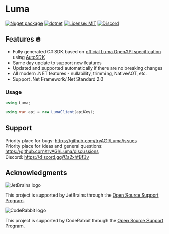 # Luma

[![Nuget package](https://img.shields.io/nuget/vpre/Luma)](https://www.nuget.org/packages/Luma/)
[![dotnet](https://github.com/tryAGI/Luma/actions/workflows/dotnet.yml/badge.svg?branch=main)](https://github.com/tryAGI/Luma/actions/workflows/dotnet.yml)
[![License: MIT](https://img.shields.io/github/license/tryAGI/Luma)](https://github.com/tryAGI/Luma/blob/main/LICENSE.txt)
[![Discord](https://img.shields.io/discord/1115206893015662663?label=Discord&logo=discord&logoColor=white&color=d82679)](https://discord.gg/Ca2xhfBf3v)

## Features 🔥
- Fully generated C# SDK based on [official Luma OpenAPI specification](https://raw.githubusercontent.com/Luma/assemblyai-api-spec/main/openapi.yml) using [AutoSDK](https://github.com/HavenDV/AutoSDK)
- Same day update to support new features
- Updated and supported automatically if there are no breaking changes
- All modern .NET features - nullability, trimming, NativeAOT, etc.
- Support .Net Framework/.Net Standard 2.0

### Usage
```csharp
using Luma;

using var api = new LumaClient(apiKey);
```

## Support

Priority place for bugs: https://github.com/tryAGI/Luma/issues  
Priority place for ideas and general questions: https://github.com/tryAGI/Luma/discussions  
Discord: https://discord.gg/Ca2xhfBf3v  

## Acknowledgments

![JetBrains logo](https://resources.jetbrains.com/storage/products/company/brand/logos/jetbrains.png)

This project is supported by JetBrains through the [Open Source Support Program](https://jb.gg/OpenSourceSupport).

![CodeRabbit logo](https://opengraph.githubassets.com/1c51002d7d0bbe0c4fd72ff8f2e58192702f73a7037102f77e4dbb98ac00ea8f/marketplace/coderabbitai)

This project is supported by CodeRabbit through the [Open Source Support Program](https://github.com/marketplace/coderabbitai).